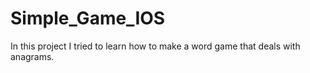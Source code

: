 # Simple_Game_IOS

In this project I tried to learn how to make a word game that deals with anagrams.
